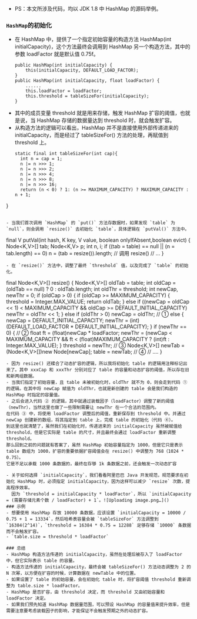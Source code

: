 - PS：本文所涉及代码，均以 JDK 1.8 中 HashMap 的源码举例。
### `HashMap`的初始化
- 在 HashMap 中，提供了一个指定初始容量的构造方法 HashMap(int initialCapacity)，这个方法最终会调用到 HashMap 另一个构造方法，其中的参数 loadFactor 就是默认值 0.75f。
  ```
  public HashMap(int initialCapacity) {
      this(initialCapacity, DEFAULT_LOAD_FACTOR);
  }
  public HashMap(int initialCapacity, float loadFactor) {
      ......
      this.loadFactor = loadFactor;
      this.threshold = tableSizeFor(initialCapacity);
  }
  ```
- 其中的成员变量 threshold 就是用来存储，触发 HashMap 扩容的阈值，也就是说，当 HashMap 存储的数据量达到 threshold 时，就会触发扩容。
- 从构造方法的逻辑可以看出，HashMap 并不是直接使用外部传递进来的 initialCapacity，而是经过了 tableSizeFor() 方法的处理，再赋值到 threshold 上。
  ```
  static final int tableSizeFor(int cap){
    int n = cap = 1;
    n |= n >>> 1;
    n |= n >>> 2;
    n |= n >>> 4;
    n |= n >>> 8;
    n |= n >>> 16;
    return (n < 0) ? 1: (n >= MAXIMUM_CAPACITY) ? MAXIMUM_CAPACITY : n + 1;
}
  ```
 
 - 当我们首次调用 `HashMap` 的 `put()` 方法存数据时，如果发现 `table` 为 `null`，则会调用 `resize()` 去初始化 `table`，具体逻辑在 `putVal()` 方法中。
  ```
  final V putVal(int hash, K key, V value, boolean onlyIfAbsent,boolean evict) {
    Node<K,V>[] tab; Node<K,V> p; int n, i;
    if ((tab = table) == null || (n = tab.length) == 0)
      n = (tab = resize()).length; // 调用 resize()
    // ...
  }
  ``` 
- 在 `resize()` 方法中，调整了最终 `threshold` 值，以及完成了 `table` 的初始化。
  ```
  final Node<K,V>[] resize() {
    Node<K,V>[] oldTab = table;
    int oldCap = (oldTab == null) ? 0 : oldTab.length;
    int oldThr = threshold;
    int newCap, newThr = 0;
    if (oldCap > 0) {
        if (oldCap >= MAXIMUM_CAPACITY) {
            threshold = Integer.MAX_VALUE;
            return oldTab;
        }
        else if ((newCap = oldCap << 1) < MAXIMUM_CAPACITY &&
                 oldCap >= DEFAULT_INITIAL_CAPACITY)
            newThr = oldThr << 1; 
    }
    else if (oldThr > 0) 
        newCap = oldThr; // ①
    else {               
        newCap = DEFAULT_INITIAL_CAPACITY;
        newThr = (int)(DEFAULT_LOAD_FACTOR * DEFAULT_INITIAL_CAPACITY);
    }
    if (newThr == 0) {
      	// ②
        float ft = (float)newCap * loadFactor;
        newThr = (newCap < MAXIMUM_CAPACITY && ft < (float)MAXIMUM_CAPACITY ?
                  (int)ft : Integer.MAX_VALUE);
    }
    threshold = newThr; // ③
    Node<K,V>[] newTab = (Node<K,V>[])new Node[newCap];
    table = newTab; // ④
  	// ....
  }
  ```  
- 因为 resize() 还糅合了动态扩容的逻辑，所以我将初始化 table 的逻辑用注释标记出来了。其中 xxxCap 和 xxxThr 分别对应了 table 的容量和动态扩容的阈值，所以存在旧和新两组数据。
- 当我们指定了初始容量，且 table 未被初始化时，oldThr 就不为 0，则会走到代码 ① 的逻辑。在其中将 newCap 赋值为 oldThr，也就是新创建的 table 会是我们构造的 HashMap 时指定的容量值。
- 之后会进入代码 ② 的逻辑，其中就通过装载因子（loadFactor）调整了新的阈值（newThr），当然这里也做了一些限制需要让 newThr 在一个合法的范围内。
  在代码 ③ 中，将使用 loadFactor 调整后的阈值，重新保存到 threshold 中。并通过 newCap 创建新的数组，将其指定到 table 上，完成 table 的初始化（代码 ④）。
  到这里也就清楚了，虽然我们在初始化时，传递进来的 initialCapacity 虽然被赋值给 threshold，但是它实际是 table 的尺寸，并且最终会通过 loadFactor 重新调整 threshold。
  那么回到之前的问题就有答案了，虽然 HashMap 初始容量指定为 1000，但是它只是表示 table 数组为 1000，扩容的重要依据扩容阈值会在 resize() 中调整为 768（1024 * 0.75）。
  它是不足以承载 1000 条数据的，最终在存够 1k 条数据之前，还会触发一次动态扩容
  
- 关于如何选择 `initialCapacity`，我们看看阿里巴巴 Java 开发规范，规范要求在初始化 HashMap 时，必须指定 initialCapacity，因为这样可以减少 `resize` 次数，提高程序效率。
    因为 `threshold = initialCapacity * loadFactor`，所以 `initialCapacity = (需要存储元素个数 / loadFactor) + 1`。![Uploading image.png…]()
### 示例
- 想要使用 HashMap 存放 10000 条数据，应该设置 `initialCapacity = 10000 / 0.75 + 1 = 13334`，然后哈希表容量会被 `tableSizeFor` 方法调整到 `16384(2^14)`，`threshold = 16384 * 0.75 = 12288` 足够存储 `10000` 条数据而不会触发扩容。
- `table.size = threshold * loadFactor`

### 总结
- HashMap 构造方法传递的 initialCapacity，虽然在处理后被存入了 loadFactor 中，但它实际表示 table 的容量。
- 构造方法传递的 initialCapacity，最终会被 tableSizeFor() 方法动态调整为 2 的 N 次幂，以方便在扩容的时候，计算数据在 newTable 中的位置。
- 如果设置了 table 的初始容量，会在初始化 table 时，将扩容阈值 threshold 重新调整为 table.size * loadFactor。
- HashMap 是否扩容，由 threshold 决定，而 threshold 又由初始容量和 loadFactor 决定。
- 如果我们预先知道 HashMap 数据量范围，可以预设 HashMap 的容量值来提升效率，但是需要注意要考虑装载因子的影响，才能保证不会触发预期之外的动态扩容。
